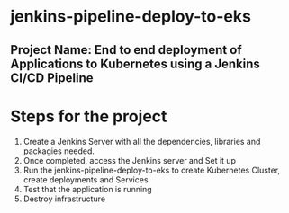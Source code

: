 # jenkins-pipeline-deploy-to-eks
## Project Name: End to end deployment of Applications to Kubernetes using a Jenkins CI/CD Pipeline
# Steps for the project

 1. Create a Jenkins Server with all the dependencies, libraries and packagies needed.
 2. Once completed, access the Jenkins server and Set it up
 3. Run the jenkins-pipeline-deploy-to-eks to create Kubernetes Cluster, create deployments and Services
 4. Test that the application is running 
 5. Destroy infrastructure


